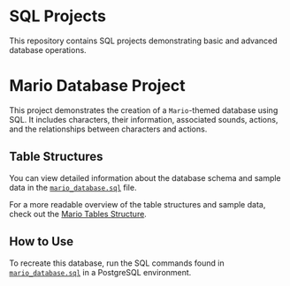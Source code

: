 # SQL Projects

This repository contains SQL projects demonstrating basic and advanced database operations.

# Mario Database Project

This project demonstrates the creation of a `Mario`-themed database using SQL. It includes characters, 
their information, associated sounds, actions, and the relationships between characters and actions.

## Table Structures

You can view detailed information about the database schema and sample data in the [`mario_database.sql`](mario_database.sql) file.

For a more readable overview of the table structures and sample data, check out the [Mario Tables Structure](mario_tables.md).

## How to Use

To recreate this database, run the SQL commands found in [`mario_database.sql`](mario_database.sql) in a PostgreSQL environment.
